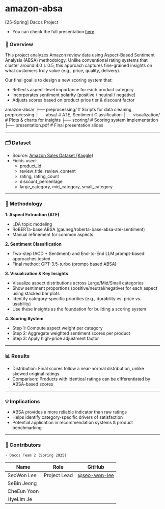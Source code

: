 # amazon-absa 

[25-Spring] Dacos Project
- You can check the full presentation [here](presentation.pdf)

### 📌 Overview

This project analyzes Amazon review data using Aspect-Based Sentiment Analysis (ABSA) methodology.
Unlike conventional rating systems that cluster around 4.0 ± 0.5, this approach captures fine-grained insights on what customers truly value (e.g., price, quality, delivery).

Our final goal is to design a new scoring system that:
- Reflects aspect-level importance for each product category
- Incorporates sentiment polarity (positive / neutral / negative)
- Adjusts scores based on product price tier & discount factor

amazon-absa/
├── preprocessing/       # Scripts for data cleaning, preprocessing
├── absa/                # ATE, Sentiment Classification
├── visualization/       # Plots & charts for insights
├── scoring/             # Scoring system implementation
├── presentation.pdf     # Final presentation slides

---

### 🗂 Dataset
- Source: [Amazon Sales Dataset (Kaggle)](https://www.kaggle.com/datasets/karkavelrajaj/amazon-sales-dataset)
- Fields used:
	- product_id
	- review_title, review_content
	- rating, rating_count
	- discount_percentage
	- large_category, mid_category, small_category

---

### 🔎 Methodology

**1. Aspect Extraction (ATE)**
- LDA topic modeling
- RoBERTa-base ABSA (gauneg/roberta-base-absa-ate-sentiment)
- Manual refinement for common aspects

**2. Sentiment Classification**
- Two-step (ACD + Sentiment) and End-to-End LLM prompt-based approaches tested
-	Final method: GPT-3.5-turbo (prompt-based ABSA)

**3. Visualization & Key Insights**
   - Visualize aspect distributions across Large/Mid/Small categories  
   - Show sentiment proportions (positive/neutral/negative) for each aspect using stacked bar plots  
   - Identify category-specific priorities (e.g., durability vs. price vs. usability)  
   - Use these insights as the foundation for building a scoring system  

**4. Scoring System**
-	Step 1: Compute aspect weight per category
-	Step 2: Aggregate weighted sentiment scores per product
-	Step 3: Apply high-price adjustment factor

---

### 📊 Results
-	Distribution: Final scores follow a near-normal distribution, unlike skewed original ratings
-	Comparison: Products with identical ratings can be differentiated by ABSA-based scores

---

### 💡 Implications
-	ABSA provides a more reliable indicator than raw ratings
-	Helps identify category-specific drivers of satisfaction
-	Potential application in recommendation systems & product benchmarking

---

### 👥 Contributors
	- Dacos Team 2 (Spring 2025)
| Name            | Role                          | GitHub                    |
|-----------------|-------------------------------|---------------------------|
| SeoWon Lee      | Project Lead                  | [@seo-won-lee](https://github.com/seo-won-lee) |
| SeBin Jeong     |                               |                            |
| CheEun Yoon     |                                |                            |
| HyeLim Je       |                                |                             |
  
